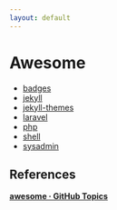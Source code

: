```yaml
---
layout: default
---
```


# Awesome

- [badges](./badges.md)
- [jekyll](./jekyll.md)
- [jekyll-themes](./jekyll-themes.md)
- [laravel](./laravel.md)
- [php](./php.md)
- [shell](./shell.md)
- [sysadmin](./sysadmin.md)

## References

[**awesome · GitHub Topics**](https://github.com/topics/awesome)

<!-- 
- ![](https://img.shields.io/github/stars/?style=flat)
    [](https://github.com/)
      : 

 -->
